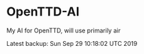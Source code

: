 # OpenTTD-AI
My AI for OpenTTD, will use primarily air

Latest backup: Sun Sep 29 10:18:02 UTC 2019
